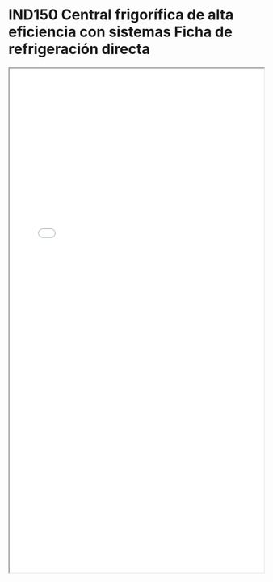 
# IND150  Central frigorífica de alta eficiencia con sistemas Ficha de refrigeración directa

<iframe src="../IND150  Central frigorífica de alta eficiencia con sistemas Ficha de refrigeración directa.pdf" width="100%" height="1000px"></iframe>

